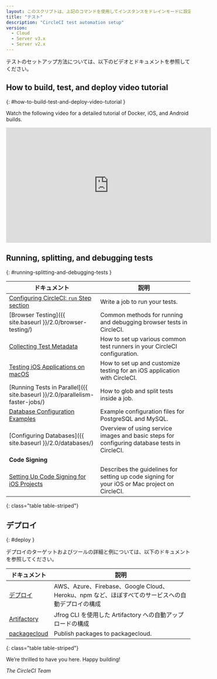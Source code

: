 ```yaml
---
layout: このスクリプトは、上記のコマンドを使用してインスタンスをドレインモードに設定し、インスタンス上で実行中のジョブをモニタリングし、ジョブが完了するのを待ってからインスタンスを終了します。
title: "テスト"
description: "CircleCI test automation setup"
version:
  - Cloud
  - Server v3.x
  - Server v2.x
---
```


テストのセットアップ方法については、以下のビデオとドキュメントを参照してください。

## How to build, test, and deploy video tutorial
{: #how-to-build-test-and-deploy-video-tutorial }

Watch the following video for a detailed tutorial of Docker, iOS, and Android builds.
<div class="video-wrapper">
  <iframe width="560" height="315" src="https://www.youtube.com/embed/Qp-BA9e0TnA" frameborder="0" allowfullscreen></iframe>
</div>

## Running, splitting, and debugging tests
{: #running-splitting-and-debugging-tests }

| ドキュメント                                                                       | 説明                                                                                            |
| ---------------------------------------------------------------------------- | --------------------------------------------------------------------------------------------- |
| <a href="{{ site.baseurl }}/2.0/configuration-reference/#run">Configuring CircleCI: `run` Step section</a>                                                    | Write a job to run your tests.                                                                |
| [Browser Testing]({{ site.baseurl }}/2.0/browser-testing/)                   | Common methods for running and debugging browser tests in CircleCI.                           |
| <a href="{{ site.baseurl }}/2.0/collect-test-data/">Collecting Test Metadata</a>                                                    | How to set up various common test runners in your CircleCI configuration.                     |
| <a href="{{ site.baseurl }}/2.0/testing-ios/">Testing iOS Applications on macOS</a>                                                    | How to set up and customize testing for an iOS application with CircleCI.                     |
| [Running Tests in Parallel]({{ site.baseurl }}/2.0/parallelism-faster-jobs/) | How to glob and split tests inside a job.                                                     |
| <a href="{{ site.baseurl }}/2.0/postgres-config/">Database Configuration Examples</a>                                                    | Example configuration files for PostgreSQL and MySQL.                                         |
| [Configuring Databases]({{ site.baseurl }}/2.0/databases/)                   | Overview of using service images and basic steps for configuring database tests in CircleCI.  |
| **Code Signing**                                                             |                                                                                               |
| <a href="{{ site.baseurl }}/2.0/ios-codesigning/">Setting Up Code Signing for iOS Projects</a>                                                    | Describes the guidelines for setting up code signing for your iOS or Mac project on CircleCI. |
{: class="table table-striped"}

## デプロイ
{: #deploy }

デプロイのターゲットおよびツールの詳細と例については、以下のドキュメントを参照してください。

| ドキュメント                    | 説明                                                                  |
| ------------------------- | ------------------------------------------------------------------- |
| <a href="{{ site.baseurl }}/2.0/deployment-integrations/">デプロイ</a> | AWS、Azure、Firebase、Google Cloud、Heroku、npm など、ほぼすべてのサービスへの自動デプロイの構成 |
| <a href="{{ site.baseurl }}/2.0/artifactory/">Artifactory</a> | Jfrog CLI を使用した Artifactory への自動アップロードの構成                           |
| <a href="{{ site.baseurl }}/2.0/packagecloud/">packagecloud</a> | Publish packages to packagecloud.                                   |
{: class="table table-striped"}

We’re thrilled to have you here. Happy building!

_The CircleCI Team_
